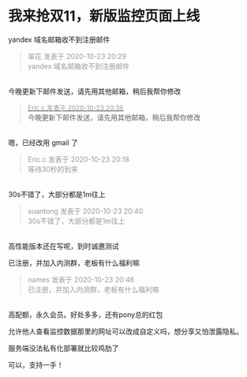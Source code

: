 # 我来抢双11，新版监控页面上线


yandex 域名邮箱收不到注册邮件

<div class="quote"><blockquote><font color="#999999">翠花 发表于 2020-10-23 20:29</font><br />
<font color="#999999">yandex 域名邮箱收不到注册邮件</font></blockquote></div><br />
今晚更新下邮件发送，请先用其他邮箱，稍后我帮你修改

<div class="quote"><blockquote><font size="2"><a href="https://www.hostloc.com/forum.php?mod=redirect&amp;goto=findpost&amp;pid=9343094&amp;ptid=757736" target="_blank"><font color="#999999">Eric.c 发表于 2020-10-23 20:36</font></a></font><br />
今晚更新下邮件发送，请先用其他邮箱，稍后我帮你修改</blockquote></div><br />
嗯，已经改用 gmail 了

<div class="quote"><blockquote><font color="#999999">Eric.c 发表于 2020-10-23 20:18</font><br />
<font color="#999999">等待30秒的到来</font></blockquote></div><br />
30s不错了，大部分都是1m往上

<div class="quote"><blockquote><font color="#999999">suantong 发表于 2020-10-23 20:40</font><br />
<font color="#999999">30s不错了，大部分都是1m往上</font></blockquote></div><br />
高性能版本还在写呢，到时诚邀测试

已注册，并加入内测群，老板有什么福利嘛<img src="static/image/smiley/yct/013.gif" smilieid="43" border="0" alt="" /> 

<div class="quote"><blockquote><font color="#999999">names 发表于 2020-10-23 20:46</font><br />
<font color="#999999">已注册，并加入内测群，老板有什么福利嘛</font></blockquote></div><br />
高配额，永久会员。好处多多，还有pony总的红包

允许他人查看监控数据那里的网址可以改成自定义吗，想分享又怕泄露隐私。

<img src="static/image/smiley/default/lol.gif" smilieid="12" border="0" alt="" />服务端没法私有化部署就比较鸡肋了<img id="aimg_i2pj2" onclick="zoom(this, this.src, 0, 0, 0)" class="zoom" src="https://cdn.jsdelivr.net/gh/hishis/forum-master/public/images/patch.gif" onmouseover="img_onmouseoverfunc(this)" onload="thumbImg(this)" border="0" alt="" />

可以，支持一手！<img id="aimg_fMaVk" onclick="zoom(this, this.src, 0, 0, 0)" class="zoom" src="https://cdn.jsdelivr.net/gh/hishis/forum-master/public/images/patch.gif" onmouseover="img_onmouseoverfunc(this)" onload="thumbImg(this)" border="0" alt="" />

